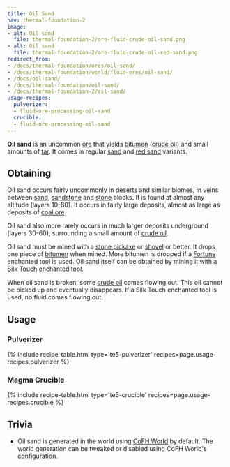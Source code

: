 ```yaml
---
title: Oil Sand
nav: thermal-foundation-2
image:
- alt: Oil sand
  file: thermal-foundation-2/ore-fluid-crude-oil-sand.png
- alt: Oil sand
  file: thermal-foundation-2/ore-fluid-crude-oil-red-sand.png
redirect_from:
- /docs/thermal-foundation/ores/oil-sand/
- /docs/thermal-foundation/world/fluid-ores/oil-sand/
- /docs/oil-sand/
- /docs/thermal-foundation/oil-sand/
- /docs/thermal-foundation-2/oil-sand/
usage-recipes:
  pulverizer:
  - fluid-ore-processing-oil-sand
  crucible:
  - fluid-ore-processing-oil-sand
---
```


**Oil sand** is an uncommon [ore](https://minecraft.gamepedia.com/Ore) that
yields [bitumen](/docs/1.12/thermal-foundation-2/bitumen/) ([crude oil](/docs/1.12/thermal-foundation-2/crude-oil/)) and small
amounts of [tar](/docs/1.12/thermal-foundation-2/tar/). It comes in regular
[sand](https://minecraft.gamepedia.com/Sand) and [red
sand](https://minecraft.gamepedia.com/Red_Sand) variants.


Obtaining
---------

Oil sand occurs fairly uncommonly in
[deserts](https://minecraft.gamepedia.com/Desert) and similar biomes, in veins
between [sand](https://minecraft.gamepedia.com/Sand),
[sandstone](https://minecraft.gamepedia.com/Sandstone) and
[stone](https://minecraft.gamepedia.com/Stone) blocks. It is found at almost any
altitude (layers 10-80). It occurs in fairly large deposits, almost as large as
deposits of [coal ore](https://minecraft.gamepedia.com/Coal_Ore).

Oil sand also more rarely occurs in much larger deposits underground (layers
30-60), surrounding a small amount of [crude oil](/docs/1.12/thermal-foundation-2/crude-oil/).

Oil sand must be mined with a [stone
pickaxe](https://minecraft.gamepedia.com/Stone_Pickaxe) or
[shovel](https://minecraft.gamepedia.com/Stone_Shovel) or better. It drops one
piece of [bitumen](/docs/1.12/thermal-foundation-2/bitumen/) when mined. More bitumen is dropped if a
[Fortune](https://minecraft.gamepedia.com/Fortune) enchanted tool is used. Oil
sand itself can be obtained by mining it with a [Silk
Touch](https://minecraft.gamepedia.com/Silk_Touch) enchanted tool.

When oil sand is broken, some [crude oil](/docs/1.12/thermal-foundation-2/crude-oil/) comes flowing out.
This oil cannot be picked up and eventually disappears. If a Silk Touch
enchanted tool is used, no fluid comes flowing out.


Usage
-----

### Pulverizer
{% include recipe-table.html type='te5-pulverizer' recipes=page.usage-recipes.pulverizer %}

### Magma Crucible
{% include recipe-table.html type='te5-crucible' recipes=page.usage-recipes.crucible %}


Trivia
------

* Oil sand is generated in the world using [CoFH World](/docs/1.12/cofh-world/) by
  default. The world generation can be tweaked or disabled using CoFH World's
  [configuration](/docs/1.12/cofh-world/world-generator-configuration/).
